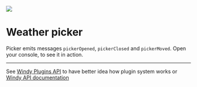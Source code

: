 ![](https://www.windy.com/img/windy-plugins/example01.gif)
# Weather picker
Picker emits messages `pickerOpened`, `pickerClosed` and `pickerMoved`. Open your console, to see it in action.

-----------------

See [Windy Plugins API](../../docs/WINDY_PLUGIN.md) to have better idea how plugin system works or [Windy API documentation](../../docs/WINDY_API.md)
